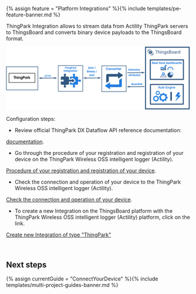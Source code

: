 {% assign feature = "Platform Integrations" %}{% include templates/pe-feature-banner.md %}


ThingPark Integration allows to stream data from Actility ThingPark servers to ThingsBoard and converts binary device payloads to the ThingsBoard format.

 ![image](/images/user-guide/integrations/thingpark-integration.svg)

Configuration steps:
- Review official  ThingPark DX Dataflow API reference documentation:
    
[documentation](https://dx-api.thingpark.com/dataflow/latest/doc/index.html#uplink-data-reception).

- Go through the procedure of your registration and registration of your device on the ThingPark Wireless OSS intelligent logger (Actility).

[Procedure of your registration and registration of your device](https://thingparkenterprise.eu.actility.com/tpe/#/login).

- Check the connection and operation of your device to the ThingPark Wireless OSS intelligent logger (Actility).

[Check the connection and operation of your device](https://thingparkenterprise.eu.actility.com/thingpark/wlogger/gui/).

- To create a new Integration on the ThingsBoard platform with the ThingPark Wireless OSS intelligent logger (Actility) platform, click on the link.   
 
[Create new Integration of type "ThingPark"](/docs/samples/abeeway/tracker)

<br>

## Next steps
 
 {% assign currentGuide = "ConnectYourDevice" %}{% include templates/multi-project-guides-banner.md %}
